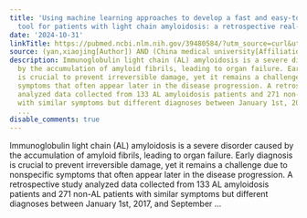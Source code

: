 ```yaml
---
title: 'Using machine learning approaches to develop a fast and easy-to-perform diagnostic
  tool for patients with light chain amyloidosis: a retrospective real-world study'
date: '2024-10-31'
linkTitle: https://pubmed.ncbi.nlm.nih.gov/39480584/?utm_source=curl&utm_medium=rss&utm_campaign=pubmed-2&utm_content=1T5FW5K6kI7Ui-YFfm6b8NuT1rAqMfZcYcvuOELhU7ZdLYMMmI&fc=20220727230845&ff=20241031185029&v=2.18.0.post9+e462414
source: (yan,xiaojing[Author]) AND (China medical university[Affiliation])
description: Immunoglobulin light chain (AL) amyloidosis is a severe disorder caused
  by the accumulation of amyloid fibrils, leading to organ failure. Early diagnosis
  is crucial to prevent irreversible damage, yet it remains a challenge due to nonspecific
  symptoms that often appear later in the disease progression. A retrospective study
  analyzed data collected from 133 AL amyloidosis patients and 271 non-AL patients
  with similar symptoms but different diagnoses between January 1st, 2017, and September
  ...
disable_comments: true
---
```

Immunoglobulin light chain (AL) amyloidosis is a severe disorder caused by the accumulation of amyloid fibrils, leading to organ failure. Early diagnosis is crucial to prevent irreversible damage, yet it remains a challenge due to nonspecific symptoms that often appear later in the disease progression. A retrospective study analyzed data collected from 133 AL amyloidosis patients and 271 non-AL patients with similar symptoms but different diagnoses between January 1st, 2017, and September ...